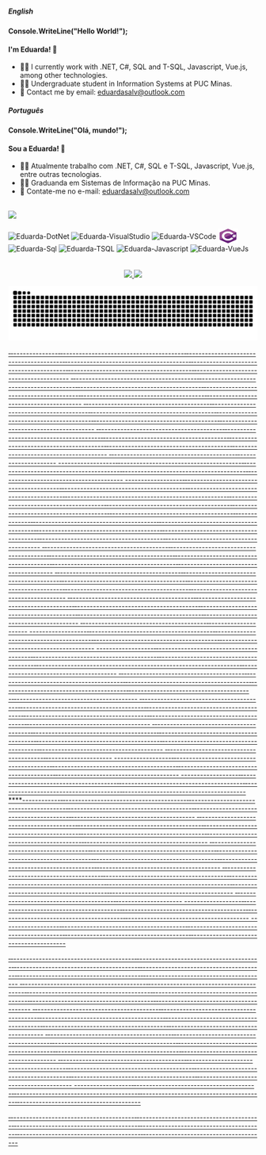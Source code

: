 <h5>English</h5>
<h4>Console.WriteLine("Hello World!");</h4>
<h4>I'm Eduarda! 👋</h4>

- 👩‍💻 I currently work with .NET, C#, SQL and T-SQL, Javascript, Vue.js, among other technologies.
- 👩‍🎓 Undergraduate student in Information Systems at PUC Minas.
- 📧 Contact me by email: eduardasalv@outlook.com

<h5>Português</h5>
<h4>Console.WriteLine("Olá, mundo!");</h4>
<h4>Sou a Eduarda! 👋</h4>

- 👩‍💻 Atualmente trabalho com .NET, C#, SQL e T-SQL, Javascript, Vue.js, entre outras tecnologias.
- 👩‍🎓  Graduanda em Sistemas de Informação na PUC Minas.
- 📧 Contate-me no e-mail: eduardasalv@outlook.com

<div style="display: inline_block"><br>
  <a href="https://www.linkedin.com/in/eduarda-santos-alves/" target="_blank"><img src="https://img.shields.io/badge/-LinkedIn-%230077B5?style=for-the-badge&logo=linkedin&logoColor=white" target="_blank"></a>

<div style="display: inline_block"><br>
  <img align="center" alt="Eduarda-DotNet" height="30" width="40" src="https://cdn.jsdelivr.net/gh/devicons/devicon/icons/dotnetcore/dotnetcore-original.svg" />
  <img align="center" alt="Eduarda-VisualStudio" height="30" width="40" src="https://cdn.jsdelivr.net/gh/devicons/devicon/icons/visualstudio/visualstudio-plain.svg" />
  <img align="center" alt="Eduarda-VSCode" height="30" width="30" src="https://code.visualstudio.com/assets/images/code-stable.png" />
  <img align="center" alt="Eduarda-Csharp" height="30" width="40" src="https://raw.githubusercontent.com/devicons/devicon/master/icons/csharp/csharp-original.svg">
  <img align="center" alt="Eduarda-Sql" height="30" width="40" src="https://camo.githubusercontent.com/d493ce02c2227c94dea2137303d298279ef4bd757c691e009ab991f2c33b0219/68747470733a2f2f7777772e7376677265706f2e636f6d2f73686f772f3235353833322f73716c2e737667" />
  <img align="center" alt="Eduarda-TSQL" height="30" width="30" src="https://encrypted-tbn0.gstatic.com/images?q=tbn:ANd9GcTW5GNkQYXw2-n0lInUQMI7FUT6B9zWU6Hz9HcBBms6rvVV-RzOWB4IsSCw01dwbSt59C4&usqp=CAU" />
  <img align="center" alt="Eduarda-Javascript" height="30" width="40" src="https://cdn.jsdelivr.net/gh/devicons/devicon/icons/javascript/javascript-original.svg" />
  <img align="center" alt="Eduarda-VueJs" height="30" width="40" src="https://cdn.jsdelivr.net/gh/devicons/devicon/icons/vuejs/vuejs-original.svg" />
</div>
 
 <br>
   <br>

<div align="center">
  <a href="https://github.com/eduardaalv">
   <img height="180em" src="https://github-readme-stats.vercel.app/api?username=eduardaalv&show_icons=true&theme=dracula&include_all_commits=true&count_private=true"/>
  <img height="180em" src="https://github-readme-stats.vercel.app/api/top-langs/?username=eduardaalv&layout=compact&langs_count=7&theme=dracula"/>
</div>

  ![Snake animation](https://github.com/EduardaAlv/EduardaAlv/blob/output/github-contribution-grid-snake.svg)
</div>




‐‐--------------‐‐--------------------------------------‐‐--------------------------------------‐‐--------------------------------------‐‐--------------------------------------‐‐--------------------------------------‐‐--------------------------------------
‐‐--------------------------------------‐‐--------------------------------------‐‐--------------------------------------‐‐--------------------------------------‐‐--------------------------------------‐‐--------------------------------------
‐‐--------------------------------------‐‐--------------------------------------‐‐--------------------------------------‐‐--------------------------------------‐‐--------------------------------------‐‐--------------------------------------
‐‐--------------------------------------‐‐--------------------------------------‐‐--------------------------------------‐‐--------------------------------------‐‐--------------------------------------‐‐--------------------------------------
‐‐--------------------------------------‐‐--------------------
------------------‐‐--------------------------------------‐‐--------------------------------------‐‐--------------------------------------‐‐--------------------------------------
------------------‐‐--------------------------------------‐‐--------------------------------------‐‐--------------------------------------‐‐--------------------------------------------------‐‐--------------------------------------‐‐--------------------------------------‐‐--------------------------------------‐‐--------------------------------------‐‐-------------‐‐--------------------------------------‐‐--------------------------------------‐‐--------------------------------------‐‐--------------------------------------‐‐--------------------------------------‐‐--------------------------------------
‐‐--------------------------------------‐‐--------------------------------------‐‐--------------------------------------‐‐--------------------------------------‐‐--------------------------------------‐‐--------------------------------------
‐‐--------------------------------------‐‐--------------------------------------‐‐--------------------------------------‐‐--------------------------------------‐‐--------------------------------------‐‐--------------------------------------
‐‐--------------------------------------‐‐--------------------------------------‐‐--------------------------------------‐‐--------------------------------------‐‐--------------------------------------‐‐--------------------------------------
‐‐--------------------------------------‐‐--------------------
------------------‐‐--------------------------------------‐‐--------------------------------------‐‐--------------------------------------‐‐--------------------------------------
------------------‐‐--------------------------------------‐‐--------------------------------------‐‐--------------------------------------‐‐---------------------------------------------------------------‐‐--------------------------------------
‐‐--------------------------------------‐‐--------------------------------------‐‐--------------------------------------‐‐--------------------------------------‐‐--------------------------------------‐‐--------------------------------------
‐‐--------------------------------------‐‐--------------------------------------‐‐--------------------------------------‐‐--------------------------------------‐‐--------------------------------------‐‐--------------------------------------
‐‐--------------------------------------‐‐--------------------------------------‐‐--------------------------------------‐‐--------------------------------------‐‐--------------------------------------‐‐--------------------------------------
‐‐--------------------------------------‐‐--------------------
------------------‐‐--------------------------------------‐‐--------------------------------------‐‐--------------------------------------‐‐--------------------------------------
------------------‐‐--------------------------------------‐‐--------------------------------------‐‐--------------------------------------‐‐--------------------------------------****------------‐‐--------------------------------------‐‐--------------------------------------‐‐--------------------------------------‐‐--------------------------------------‐‐--------------------------------------
‐‐--------------------------------------‐‐--------------------------------------‐‐--------------------------------------‐‐--------------------------------------‐‐--------------------------------------‐‐--------------------------------------
‐‐--------------------------------------‐‐--------------------------------------‐‐--------------------------------------‐‐--------------------------------------‐‐--------------------------------------‐‐--------------------------------------
‐‐--------------------------------------‐‐--------------------------------------‐‐--------------------------------------‐‐--------------------------------------‐‐--------------------------------------‐‐--------------------------------------
‐‐--------------------------------------‐‐--------------------
------------------‐‐--------------------------------------‐‐--------------------------------------‐‐--------------------------------------‐‐--------------------------------------
------------------‐‐--------------------------------------‐‐--------------------------------------‐‐--------------------------------------‐‐--------------------------------------
  
  ‐‐--------------------------------------‐‐--------------------------------------‐‐--------------------------------------‐‐--------------------------------------‐‐--------------------------------------‐‐--------------------------------------
‐‐--------------------------------------‐‐--------------------------------------‐‐--------------------------------------‐‐--------------------------------------‐‐--------------------------------------‐‐--------------------------------------
‐‐--------------------------------------‐‐--------------------------------------‐‐--------------------------------------‐‐--------------------------------------‐‐--------------------------------------‐‐--------------------------------------
‐‐--------------------------------------‐‐--------------------------------------‐‐--------------------------------------‐‐--------------------------------------‐‐--------------------------------------‐‐--------------------------------------
‐‐--------------------------------------‐‐--------------------
------------------‐‐--------------------------------------‐‐--------------------------------------‐‐--------------------------------------‐‐--------------------------------------
------------------‐‐--------------------------------------‐‐--------------------------------------‐‐--------------------------------------‐‐--------------------------------------

‐‐--------------------------------------‐‐--------------------------------------‐‐--------------------------------------‐‐--------------------------------------‐‐--------------------------------------‐‐--------------------------------------
